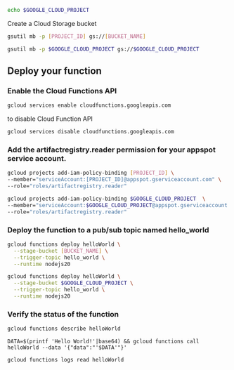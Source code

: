 

```bash
echo $GOOGLE_CLOUD_PROJECT
```

Create a Cloud Storage bucket

```bash
gsutil mb -p [PROJECT_ID] gs://[BUCKET_NAME]
```

```bash
gsutil mb -p $GOOGLE_CLOUD_PROJECT gs://$GOOGLE_CLOUD_PROJECT
```

## Deploy your function

### Enable the Cloud Functions API

```sh
gcloud services enable cloudfunctions.googleapis.com
```

to disable Cloud Function API
```sh
gcloud services disable cloudfunctions.googleapis.com
```

### Add the artifactregistry.reader permission for your appspot service account.
  
```sh
gcloud projects add-iam-policy-binding [PROJECT_ID] \
--member="serviceAccount:[PROJECT_ID]@appspot.gserviceaccount.com" \
--role="roles/artifactregistry.reader"
```

```bash
gcloud projects add-iam-policy-binding $GOOGLE_CLOUD_PROJECT  \
--member="serviceAccount:$GOOGLE_CLOUD_PROJECT@appspot.gserviceaccount.com" \
--role="roles/artifactregistry.reader"
```

### Deploy the function to a pub/sub topic named hello_world
```bash
gcloud functions deploy helloWorld \
  --stage-bucket [BUCKET_NAME] \
  --trigger-topic hello_world \
  --runtime nodejs20
  ```


```bash
gcloud functions deploy helloWorld \
  --stage-bucket $GOOGLE_CLOUD_PROJECT \
  --trigger-topic hello_world \
  --runtime nodejs20
  ```

### Verify the status of the function
```bash
gcloud functions describe helloWorld
```

```
DATA=$(printf 'Hello World!'|base64) && gcloud functions call helloWorld --data '{"data":"'$DATA'"}'
```

```
gcloud functions logs read helloWorld
```


